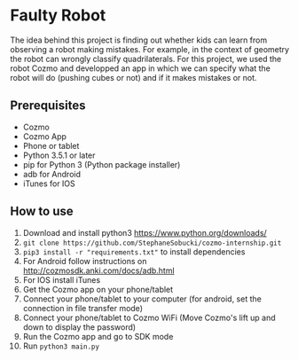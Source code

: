 # Faulty Robot

The idea behind this project is finding out whether kids can learn from observing a robot making mistakes. For example, in the context of geometry the robot can wrongly classify quadrilaterals. For this project, we used the robot Cozmo and developped an app in which we can specify what the robot will do (pushing cubes or not) and if it makes mistakes or not.

## Prerequisites

* Cozmo
* Cozmo App
* Phone or tablet
* Python 3.5.1 or later
* pip for Python 3 (Python package installer)
* adb for Android
* iTunes for IOS

## How to use

1. Download and install python3 https://www.python.org/downloads/
2. `git clone https://github.com/StephaneSobucki/cozmo-internship.git`
3. `pip3 install -r "requirements.txt"` to install dependencies
4. For Android follow instructions on http://cozmosdk.anki.com/docs/adb.html
5. For IOS install iTunes
6. Get the Cozmo app on your phone/tablet
7. Connect your phone/tablet to your computer (for android, set the connection in file transfer mode)
8. Connect your phone/tablet to Cozmo WiFi (Move Cozmo's lift up and down to display the password)
9. Run the Cozmo app and go to SDK mode
10. Run `python3 main.py`
